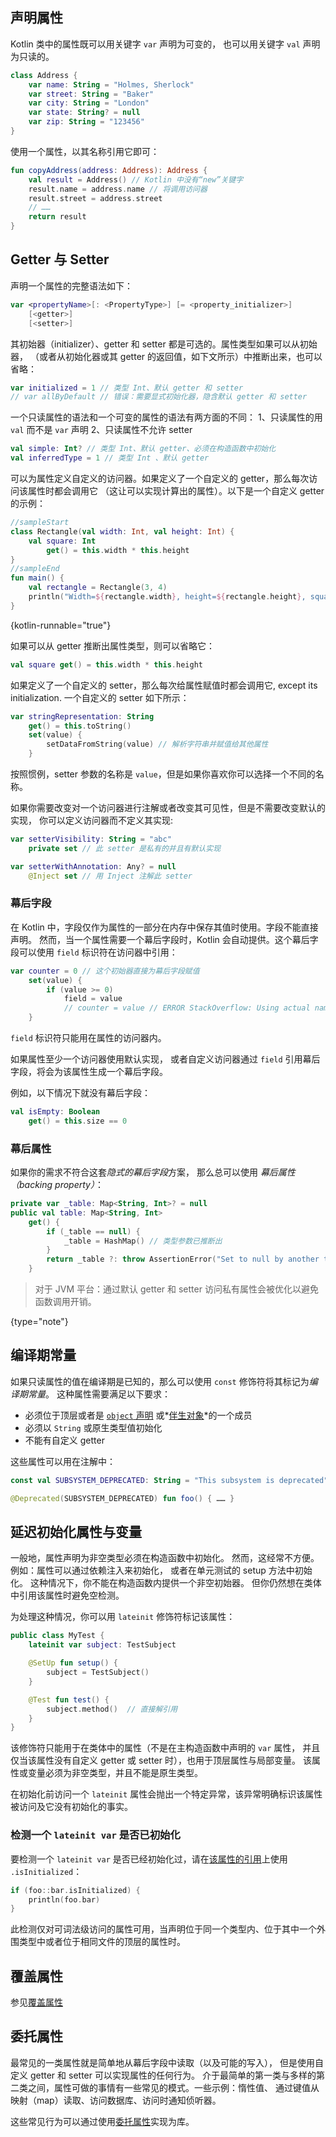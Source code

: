 [//]: # (title: 属性)

## 声明属性

Kotlin 类中的属性既可以用关键字 `var` 声明为可变的， 也可以用关键字 `val` 声明为只读的。

```kotlin
class Address {
    var name: String = "Holmes, Sherlock"
    var street: String = "Baker"
    var city: String = "London"
    var state: String? = null
    var zip: String = "123456"
}
```

使用一个属性，以其名称引用它即可：

```kotlin
fun copyAddress(address: Address): Address {
    val result = Address() // Kotlin 中没有“new”关键字
    result.name = address.name // 将调用访问器
    result.street = address.street
    // ……
    return result
}
```

## Getter 与 Setter

声明一个属性的完整语法如下：

```kotlin
var <propertyName>[: <PropertyType>] [= <property_initializer>]
    [<getter>]
    [<setter>]
```

其初始器（initializer）、getter 和 setter 都是可选的。属性类型如果可以从初始器，
（或者从初始化器或其 getter 的返回值，如下文所示）中推断出来，也可以省略：

```kotlin
var initialized = 1 // 类型 Int、默认 getter 和 setter
// var allByDefault // 错误：需要显式初始化器，隐含默认 getter 和 setter
```

一个只读属性的语法和一个可变的属性的语法有两方面的不同：
1、只读属性的用 `val` 而不是 `var` 声明 2、只读属性不允许 setter

```kotlin
val simple: Int? // 类型 Int、默认 getter、必须在构造函数中初始化
val inferredType = 1 // 类型 Int 、默认 getter
```

可以为属性定义自定义的访问器。如果定义了一个自定义的 getter，那么每次访问该属性时都会调用它
（这让可以实现计算出的属性）。以下是一个自定义 getter 的示例：

```kotlin
//sampleStart
class Rectangle(val width: Int, val height: Int) {
    val square: Int
        get() = this.width * this.height
}
//sampleEnd
fun main() {
    val rectangle = Rectangle(3, 4)
    println("Width=${rectangle.width}, height=${rectangle.height}, square=${rectangle.square}")
}
```
{kotlin-runnable="true"}

如果可以从 getter 推断出属性类型，则可以省略它：

```kotlin
val square get() = this.width * this.height
```

如果定义了一个自定义的 setter，那么每次给属性赋值时都会调用它, except its initialization.
一个自定义的 setter 如下所示：

```kotlin
var stringRepresentation: String
    get() = this.toString()
    set(value) {
        setDataFromString(value) // 解析字符串并赋值给其他属性
    }
```

按照惯例，setter 参数的名称是 `value`，但是如果你喜欢你可以选择一个不同的名称。

如果你需要改变对一个访问器进行注解或者改变其可见性，但是不需要改变默认的实现，
你可以定义访问器而不定义其实现:

```kotlin
var setterVisibility: String = "abc"
    private set // 此 setter 是私有的并且有默认实现

var setterWithAnnotation: Any? = null
    @Inject set // 用 Inject 注解此 setter
```

### 幕后字段

在 Kotlin 中，字段仅作为属性的一部分在内存中保存其值时使用。字段不能直接声明。
然而，当一个属性需要一个幕后字段时，Kotlin 会自动提供。这个幕后字段可以使用
`field` 标识符在访问器中引用：

```kotlin
var counter = 0 // 这个初始器直接为幕后字段赋值
    set(value) {
        if (value >= 0)
            field = value
            // counter = value // ERROR StackOverflow: Using actual name 'counter' would make setter recursive
    }
```

`field` 标识符只能用在属性的访问器内。

如果属性至少一个访问器使用默认实现，
或者自定义访问器通过 `field` 引用幕后字段，将会为该属性生成一个幕后字段。

例如，以下情况下就没有幕后字段：

```kotlin
val isEmpty: Boolean
    get() = this.size == 0
```

### 幕后属性

如果你的需求不符合这套*隐式的幕后字段*方案， 那么总可以使用
*幕后属性（backing property）*：

```kotlin
private var _table: Map<String, Int>? = null
public val table: Map<String, Int>
    get() {
        if (_table == null) {
            _table = HashMap() // 类型参数已推断出
        }
        return _table ?: throw AssertionError("Set to null by another thread")
    }
```

> 对于 JVM 平台：通过默认 getter 和 setter 访问私有属性会被优化以避免函数调用开销。
>
{type="note"}

## 编译期常量

如果只读属性的值在编译期是已知的，那么可以使用 `const` 修饰符将其标记为*编译期常量*。
这种属性需要满足以下要求：

* 必须位于顶层或者是 [`object` 声明](object-declarations.md#object-declarations-overview) 或*[伴生对象](object-declarations.md#伴生对象)*的一个成员
* 必须以 `String` 或原生类型值初始化
* 不能有自定义 getter

这些属性可以用在注解中：

```kotlin
const val SUBSYSTEM_DEPRECATED: String = "This subsystem is deprecated"

@Deprecated(SUBSYSTEM_DEPRECATED) fun foo() { …… }
```

## 延迟初始化属性与变量

一般地，属性声明为非空类型必须在构造函数中初始化。
然而，这经常不方便。例如：属性可以通过依赖注入来初始化，
或者在单元测试的 setup 方法中初始化。 这种情况下，你不能在构造函数内提供一个非空初始器。
但你仍然想在类体中引用该属性时避免空检测。

为处理这种情况，你可以用 `lateinit` 修饰符标记该属性：

```kotlin
public class MyTest {
    lateinit var subject: TestSubject

    @SetUp fun setup() {
        subject = TestSubject()
    }

    @Test fun test() {
        subject.method()  // 直接解引用
    }
}
```

该修饰符只能用于在类体中的属性（不是在主构造函数中声明的 `var` 属性，
并且仅当该属性没有自定义 getter 或 setter 时），也用于顶层属性与局部变量。
该属性或变量必须为非空类型，并且不能是原生类型。

在初始化前访问一个 `lateinit` 属性会抛出一个特定异常，该异常明确标识该属性<!--
-->被访问及它没有初始化的事实。

### 检测一个 `lateinit var` 是否已初始化

要检测一个 `lateinit var` 是否已经初始化过，请在[该属性的引用](reflection.md#属性引用)上使用 `.isInitialized`：

```kotlin
if (foo::bar.isInitialized) {
    println(foo.bar)
}
```

此检测仅对可词法级访问的属性可用，当声明位于同一个类型内、位于其中一个<!--
-->外围类型中或者位于相同文件的顶层的属性时。

## 覆盖属性

参见[覆盖属性](inheritance.md#覆盖属性)

## 委托属性

最常见的一类属性就是简单地从幕后字段中读取（以及可能的写入）， 但是使用自定义 getter 和 setter
可以实现属性的任何行为。
介于最简单的第一类与多样的第二类之间，属性可做的事情<!--
-->有一些常见的模式。一些示例：惰性值、 通过键值从映射（map）读取、访问数据库、访问时通知侦听器。

这些常见行为可以通过使用[委托属性](delegated-properties.md)实现为库。
